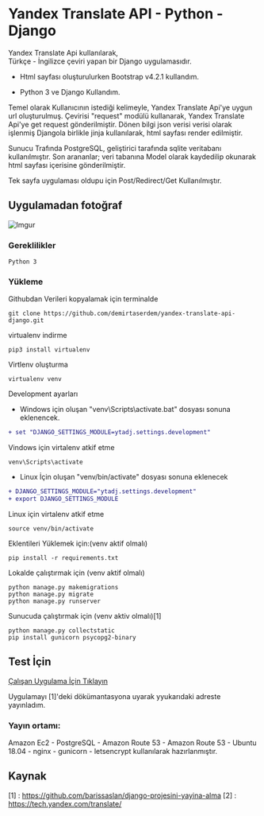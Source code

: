 # Yandex Translate API - Python - Django 

Yandex Translate Api kullanılarak,  
Türkçe - İngilizce çeviri yapan bir Django uygulamasıdır. 

- Html sayfası oluşturulurken Bootstrap v4.2.1 kullandım.

- Python 3 ve Django Kullandım.

Temel olarak Kullanıcının istediği kelimeyle, Yandex Translate Api'ye
uygun url oluşturulmuş. Çevirisi "request" modülü kullanarak, 
Yandex Translate Api'ye get request gönderilmiştir.
Dönen bilgi json verisi verisi olarak işlenmiş Djangola birlikle jinja
kullanılarak, html sayfası render edilmiştir.

Sunucu Trafında PostgreSQL, geliştirici tarafında sqlite veritabanı kullanılmıştır.
Son arananlar; veri tabanına Model olarak kaydedilip okunarak html sayfası içerisine 
gönderilmiştir. 

Tek sayfa uygulaması oldupu için Post/Redirect/Get Kullanılmıştır.

 
## Uygulamadan fotoğraf

![Imgur](https://i.imgur.com/2OvaDYg.png?1)

### Gereklilikler

```
Python 3
```

### Yükleme

Githubdan Verileri kopyalamak için
terminalde
```
git clone https://github.com/demirtaserdem/yandex-translate-api-django.git
```

virtualenv indirme
```
pip3 install virtualenv
```
Virtlenv oluşturma
```
virtualenv venv
```
Development ayarları 

- Windows için oluşan "venv\Scripts\activate.bat" dosyası sonuna eklenencek.

```diff
+ set "DJANGO_SETTINGS_MODULE=ytadj.settings.development"
```
Vindows için virtalenv atkif etme
```
venv\Scripts\activate
```
- Linux İçin oluşan "venv/bin/activate" dosyası sonuna eklenecek
```diff
+ DJANGO_SETTINGS_MODULE="ytadj.settings.development"
+ export DJANGO_SETTINGS_MODULE
```
Linux için virtalenv atkif etme
```
source venv/bin/activate
```

Eklentileri Yüklemek için:(venv aktif olmalı)

```
pip install -r requirements.txt

```

Lokalde çalıştırmak için (venv aktif olmalı)
```
python manage.py makemigrations
python manage.py migrate
python manage.py runserver
```

Sunucuda çalıştırmak için (venv aktiv olmalı)[1]
```
python manage.py collectstatic
pip install gunicorn psycopg2-binary
```

## Test İçin 
<a href="https://app2.erdemdemirtas.net" target="_blank">Çalışan Uygulama İçin Tıklayın</a>

Uygulamayı [1]'deki dökümantasyona uyarak
yyukarıdaki adreste yayınladım.

### Yayın ortamı:
Amazon Ec2 - PostgreSQL - Amazon Route 53 - Amazon Route 53 - Ubuntu 18.04 - nginx - 
gunicorn -  letsencrypt kullanılarak hazırlanmıştır.

## Kaynak
[1] : https://github.com/barissaslan/django-projesini-yayina-alma
[2] : https://tech.yandex.com/translate/